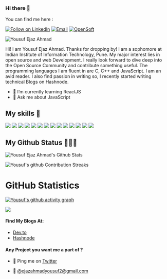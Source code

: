 
### Hi there 👋


You can find me here :
<p align="left">
  <a href="https://www.linkedin.com/in/yousuf-ejaz-ahmad-1833881b7/"><img title="Follow on LinkedIn" src="https://img.shields.io/badge/LinkedIn-0077B5?style=for-the-badge&logo=linkedin&logoColor=white"/></a>
  <a href="mailto:ejazahmadyousuf2@gmail.com"><img title="Email" src="https://img.shields.io/badge/Gmail-D14836?style=for-the-badge&logo=gmail&logoColor=white"/></a>
  <a href="https://dev.to/yousufejazahmad"><img title="OpenSoft" src="https://img.shields.io/badge/Dev.to-000000?style=for-the-badge&logo=dev.to&logoColor=white"/></a>  
  <p align="left"> <img src="https://komarev.com/ghpvc/?username=Yousuf-Ejaz" alt="Yousuf Ejaz Ahmad" /> </p>
  

Hi! I am Yousuf Ejaz Ahmad. Thanks for dropping by! I am a sophomore at Indian Institute of Information Technology, Pune. My major interest lies in open source and web Development. I really look forward to dive deep into the Open Source Community and contribute something useful. The programming languages I am fluent in are C, C++ and JavaScript. I am an avid reader. I also find passion in writing so, I recently started writing technical Blogs on Hashnode.



- 🌱 I’m currently learning ReactJS
- 💬 Ask me about JavaScript




## My skills 🚀

![](https://img.shields.io/badge/HTML5-E34F26?style=for-the-badge&logo=html5&logoColor=white)
![](https://img.shields.io/badge/JavaScript-F7DF1E?style=for-the-badge&logo=javascript&logoColor=black)
![](https://img.shields.io/badge/python%20-%2314354C.svg?&style=for-the-badge&logo=python&logoColor=white)
![](https://img.shields.io/badge/c++%20-%2300599C.svg?&style=for-the-badge&logo=c%2B%2B&ogoColor=white)
![](https://img.shields.io/badge/SQL-MySQL?style=for-the-badge&logo=mysql&color=F29111)
![](https://img.shields.io/badge/CSS3-1572B6?style=for-the-badge&logo=css3&logoColor=white)
![](https://img.shields.io/badge/SASS-hotpink.svg?style=for-the-badge&logo=SASS&logoColor=white)
![](https://img.shields.io/badge/Markdown-000000?style=for-the-badge&logo=markdown&logoColor=white)
![](https://img.shields.io/badge/React-20232A?style=for-the-badge&logo=react&logoColor=61DAFB)
![](https://img.shields.io/badge/node.js-%2343853D.svg?style=for-the-badge&logo=node-dot-js&logoColor=white)
![](https://img.shields.io/badge/Bootstrap-563D7C?style=for-the-badge&logo=bootstrap&logoColor=white)
![](https://img.shields.io/badge/figma-0AC97F?style=for-the-badge&logo=figma&logoColor=white)
![](https://img.shields.io/badge/c-%2300599C.svg?style=for-the-badge&logo=c&logoColor=white)
![](https://img.shields.io/badge/c++-%2300599C.svg?style=for-the-badge&logo=c%2B%2B&logoColor=white)







##  My Github Status 👩🏻‍💻
 ![Yousuf Ejaz Ahmad's Github Stats](https://github-readme-stats.anuraghazra1.vercel.app/api?username=Yousuf-Ejaz&show_icons=true&include_all_commits=true&theme=radical)
 
 ![Yousuf's github Contribution Streaks](https://github-readme-streak-stats.herokuapp.com/?user=Rahulkhinchi03&theme=radical)


  
  <h1 align="left">GitHub Statistics</h1>

[![Yousuf's github activity graph](https://activity-graph.herokuapp.com/graph?username=Yousuf-Ejaz&theme=github)](https://github.com/ashutosh00710/github-readme-activity-graph)

<a href="https://github.com/Yousuf-Ejaz">
  <img align="center" src="https://github-readme-stats.vercel.app/api/top-langs/?username=Yousuf-Ejaz&theme=radical&layout=compact&" />
</a>



#### Find My Blogs At:
- [Dev.to](https://dev.to/yousufejazahmad)
- [Hashnode](https://hashnode.com/@yousufejaz)


#### Any Project you want me a part of ?

 - 👀 Ping me on [Twitter](https://twitter.com/YousufEjazAhmad)

 - 💌 [@ejazahmadyousuf2@gmail.com](mailto:ejazahmadyousuf2@gmail.com)




